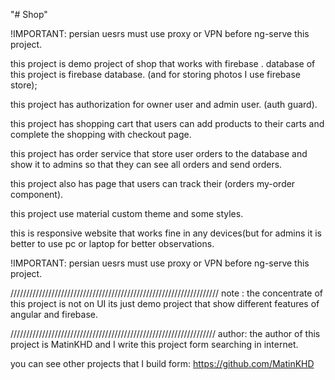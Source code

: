 "# Shop" 

!IMPORTANT: persian uesrs must use proxy or VPN before ng-serve this project.

this project is demo project of shop that works with firebase .
database of this project is firebase database.
(and for storing photos I use firebase store);


this project has authorization for owner user and admin user.
(auth guard).

this project has shopping cart that users can add products to their carts and complete the shopping with checkout page.

this project has order service that store user orders to the database and show it to admins so that they can see all orders and send orders.

this project also has page that users can track their (orders my-order component).

this project use material custom theme and some styles.

this is responsive website that works fine in any devices(but for admins it is better to use pc or laptop for better observations.

!IMPORTANT: persian uesrs must use proxy or VPN before ng-serve this project.

//////////////////////////////////////////////////////////////////
note : the concentrate of this project is not on UI its just demo project that show different features of angular and firebase.

/////////////////////////////////////////////////////////////////
author: the author of this project is MatinKHD 
        and I write this project form searching in internet.

you can see other projects that I build form: https://github.com/MatinKHD
